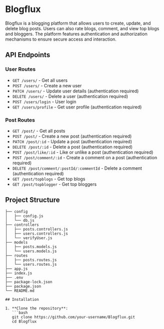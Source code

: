 # Blogflux

Blogflux is a blogging platform that allows users to create, update, and delete blog posts. Users can also rate blogs, comment, and view top blogs and bloggers. The platform features authentication and authorization mechanisms to ensure secure access and interaction.

## API Endpoints

### User Routes
- `GET /users/` - Get all users
- `POST /users/` - Create a new user
- `PATCH /users/` - Update user details (authentication required)
- `DELETE /users/` - Delete a user (authentication required)
- `POST /users/login` - User login
- `GET /users/profile` - Get user profile (authentication required)

### Post Routes
- `GET /post/` - Get all posts
- `POST /post/` - Create a new post (authentication required)
- `PATCH /post/:id` - Update a post (authentication required)
- `DELETE /post/:id` - Delete a post (authentication required)
- `POST /post/like/:id` - Like or unlike a post (authentication required)
- `POST /post/comment/:id` - Create a comment on a post (authentication required)
- `DELETE /post/comment/:postId/:commentId` - Delete a comment (authentication required)
- `GET /post/topblogs` - Get top blogs
- `GET /post/topblogger` - Get top bloggers

## Project Structure
```plaintext
├── config
│   ├── config.js
│   └── db.js
├── controllers
│   ├── posts.controllers.js
│   ├── users.controllers.js
│   └── verifyUser.js
├── models
│   ├── posts.models.js
│   └── users.models.js
├── routes
│   ├── posts.routes.js
│   └── users.routes.js
├── app.js
├── index.js
├── .env
├── package-lock.json
├── package.json
└── README.md

## Installation

1. **Clone the repository**:
   ```bash
   git clone https://github.com/your-username/Blogflux.git
   cd Blogflux 


